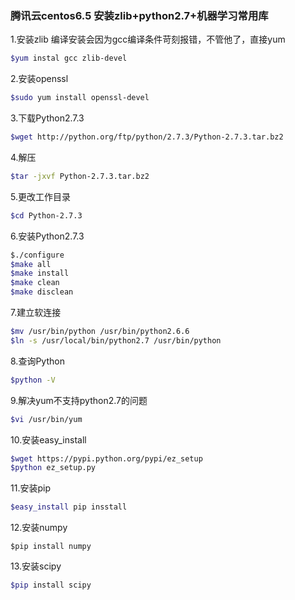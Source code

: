 ### 腾讯云centos6.5 安装zlib+python2.7+机器学习常用库

1.安装zlib 编译安装会因为gcc编译条件苛刻报错，不管他了，直接yum

```bash
$yum instal gcc zlib-devel
```
2.安装openssl

```bash
$sudo yum install openssl-devel
```

3.下载Python2.7.3

```bash
$wget http://python.org/ftp/python/2.7.3/Python-2.7.3.tar.bz2
```

4.解压

```bash
$tar -jxvf Python-2.7.3.tar.bz2  
```

5.更改工作目录

```bash
$cd Python-2.7.3  
```

6.安装Python2.7.3

```bash
$./configure  
$make all
$make install 
$make clean 
$make disclean
```

7.建立软连接

```bash
$mv /usr/bin/python /usr/bin/python2.6.6
$ln -s /usr/local/bin/python2.7 /usr/bin/python
```
8.查询Python

```bash
$python -V
```

9.解决yum不支持python2.7的问题

```bash
$vi /usr/bin/yum  
```
10.安装easy_install 

```bash
$wget https://pypi.python.org/pypi/ez_setup
$python ez_setup.py
```

11.安装pip

```bash
$easy_install pip insstall
```
12.安装numpy

```bahs
$pip install numpy
```

13.安装scipy

```bash
$pip install scipy
```
